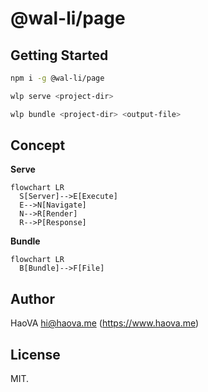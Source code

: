 # @wal-li/page

## Getting Started

```bash
npm i -g @wal-li/page
```

```bash
wlp serve <project-dir>
```

```bash
wlp bundle <project-dir> <output-file>
```

## Concept

**Serve**

```mermaid
flowchart LR
  S[Server]-->E[Execute]
  E-->N[Navigate]
  N-->R[Render]
  R-->P[Response]
```

**Bundle**

```mermaid
flowchart LR
  B[Bundle]-->F[File]
```

## Author

HaoVA <hi@haova.me> (https://www.haova.me)

## License

MIT.
